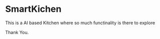 # SmartKichen

This is a AI based Kitchen where so much functinality is there to explore

Thank You.
